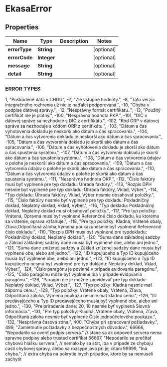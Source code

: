 # EkasaError

## Properties

Name | Type | Description | Notes
------------ | ------------- | ------------- | -------------
**errorType** | **String** |  | [optional] 
**errorCode** | **Integer** |  | [optional] 
**message** | **String** |  | [optional] 
**detail** | **String** |  | [optional] 


### ERROR TYPES

1, "Poškodené dáta v CHDÚ",
-2, "Zlé vstupné hodnoty.",
-8, "Táto verzia integračného rozhrania už nie je naďalej podporovaná.",
-10, "Chyba v podpise dátovej správy.",
-12, "Nesprávny formát certifikátu..",
-13, "Použitý certifikát nie je platný.",
-100, "Nesprávna hodnota PKP.",
-101, "DIČ v dátovej správe sa nezhoduje s DIČ z certifikátu.",
-102, "Kód ORP v dátovej správe sa nezhoduje s kódom ORP z certifikátu.",
-103, "Dátum a čas vyhotovenia dokladu je neskorší ako dátum a čas spracovania.",
-104, "Dátum a čas vytvorenia dokladu je neskorší ako dátum a čas spracovania.",
-105, "Dátum a čas vytvorenia dokladu je skorší ako dátum a čas spracovania.",
-106, "Dátum a čas vyhotovenia dokladu je skorší ako dátum a čas spustenia systému.",
-107, "Dátum a čas vytvorenia dokladu je skorší ako dátum a čas spustenia systému.",
-108, "Dátum a čas vytvorenia údajov o polohe je neskorší ako dátum a čas spracovania.",
-109, "Dátum a čas vytvorenia údajov o polohe je skorší ako dátum a čas spracovania.",
-110, "Dátum a čas vytvorenia údajov o polohe je skorší ako dátum a čas spustenia systému.",
-111, "Nesprávna hodnota OKP.",
-112, "Číslo faktúry musí byť vyplnené pre typ dokladu: Úhrada faktúry.",
-113, "Rozpis DPH nesmie byt vyplnené pre typ dokladu: Úhrada faktúry, Vklad, Výber.",
-114, "Typ dokladu: Úhrada faktúry, Vklad, Výber nesmie obsahovať položky.",
-115, "Číslo faktúry nesmie byť vyplnené pre typ dokladu: Pokladničný doklad, Neplatný doklad, Vklad, Výber.",
-116, "Typ dokladu: Pokladničný doklad, Neplatný doklad musí obsahovať položky.",
-117, "Pre typ položky: Vrátená, Opravná musí byť vyplnené Referenčné číslo dokladu, ku ktorému sa vrátenie, oprava vzťahuje.",
-118, "Pre typ položky: Kladná, Vrátené obaly, Zľava,Odpočítaná záloha,Výmena poukazunesmie byť vyplnené Referenčné číslo dokladu.",
-119, "Rozpis DPH musí byť vyplnené pre typdokladu: Pokladničný doklad, Neplatný doklad.",
-120, "Suma dane základnej sadzby a Základ základnej sadzby dane musia byť vyplnené obe, alebo ani jedno.",
-121, "Suma dane zníženej sadzby a Základ zníženej sadzby dane musia byť vyplnené obe, alebo ani jedno.",
-122, "ID kupujúceho a Typ ID kupujúceho musia byť vyplnené obe, alebo ani jedno.",
-123, "ID kupujúceho a Typ ID kupujúceho nesmú byť vyplnené pre typ dokladu: Neplatný doklad, Vklad, Výber.",
-124, "Číslo paragónu je povinné v prípade evidovania paragónu.",
-125, "Číslo paragónu môže byť vyplnené iba v prípade evidovania paragónu.",
-126, "Paragón nie je možné zaevidovať pre typ dokladu: Neplatný doklad, Vklad, Výber.",
-127, "Typ položky: Kladná nesmie mať zápornú cenu.",
-128, "Typ položky: Vrátené obaly, Vrátená, Zľava, Odpočítaná záloha, Výmena poukazu nesmie mať kladnú cenu.",
-129, "ID predávajúceho a Typ ID predávajúceho musia byť vyplnené obe, alebo ani jedno.",
-130, "Pre priradenie dane: 20, 10 nesmie byť vyplnená Slovná informácia.",
-131, "Pre typ položky: Kladná, Vrátené obaly, Vrátená, Zľava, Odpočítaná záloha nesmie byť vyplnené Číslo jednoúčelového poukazu.",
-132, "Nesprávna časová zóna.",
400, "Chyba pri spracovaní požiadavky.",
499, "Zamietnutie požiadavky z bezpečnostných dôvodov.",
66666, "Nepodarilo sa overiť podpis servera." // stane sa ak odpoved servera nema spravne podpisy alebo trusted certifikat
66667, "Nepodarilo sa prečítať chybovú hlášku servera.", // nemalo by sa stat, iba v pripade ze chybaju casti chybovej spravy, alebo sa rozsype java pri jej citani
99999, "Iná chyba."; // extra chyba na pokrytie inych pripadov, ktore by sa nemuseli zachytit
